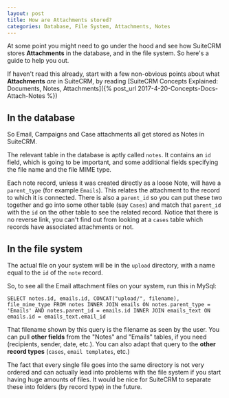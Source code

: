 ```yaml
---
layout: post
title: How are Attachments stored?
categories: Database, File System, Attachments, Notes
---
```


At some point you might need to go under the hood and see how SuiteCRM stores **Attachments** in the database, and in the file system. So here's a guide to help you out.

If haven't read this already, start with a few non-obvious points about what **Attachments** _are_ in SuiteCRM, by reading [SuiteCRM Concepts Explained: Documents, Notes, Attachments]({% post_url 2017-4-20-Concepts-Docs-Attach-Notes %})

## In the database ##

So Email, Campaigns and Case attachments all get stored as Notes in SuiteCRM. 

The relevant table in the database is aptly called `notes`. It contains an `id` field, which is going to be important, and some additional fields specifying the file name and the file MIME type.

Each note record, unless it was created directly as a loose Note, will have a `parent_type` (for example `Emails`). This relates the attachment to the record to which it is connected. There is also a `parent_id` so you can put these two together and go into some other table (say `Cases`) and match that `parent_id` with the `id` on the other table to see the related record. Notice that there is no reverse link, you can't find out from looking at a `cases` table which records have associated attachments or not.


## In the file system ##

The actual file on your system will be in the `upload` directory, with a name equal to the `id` of the `note` record.

So, to see all the Email attachment files on your system, run this in MySql:

```
SELECT notes.id, emails.id, CONCAT("upload/", filename), file_mime_type FROM notes INNER JOIN emails ON notes.parent_type = 'Emails' AND notes.parent_id = emails.id INNER JOIN emails_text ON emails.id = emails_text.email_id
```

That filename shown by this query is the filename as seen by the user. You can pull **other fields** from the "Notes" and "Emails" tables, if you need (recipients, sender, date, etc.). You can also adapt that query to the **other record types** (`cases`, `email templates`, etc.)

The fact that every single file goes into the same directory is not very ordered and can actually lead into problems with the file system if you start having huge amounts of files. It would be nice for SuiteCRM to separate these into folders (by record type) in the future.
